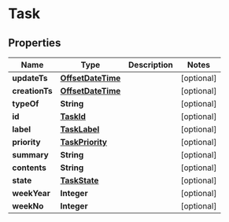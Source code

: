 

# Task

## Properties

Name | Type | Description | Notes
------------ | ------------- | ------------- | -------------
**updateTs** | [**OffsetDateTime**](OffsetDateTime.md) |  |  [optional]
**creationTs** | [**OffsetDateTime**](OffsetDateTime.md) |  |  [optional]
**typeOf** | **String** |  |  [optional]
**id** | [**TaskId**](TaskId.md) |  |  [optional]
**label** | [**TaskLabel**](TaskLabel.md) |  |  [optional]
**priority** | [**TaskPriority**](TaskPriority.md) |  |  [optional]
**summary** | **String** |  |  [optional]
**contents** | **String** |  |  [optional]
**state** | [**TaskState**](TaskState.md) |  |  [optional]
**weekYear** | **Integer** |  |  [optional]
**weekNo** | **Integer** |  |  [optional]



